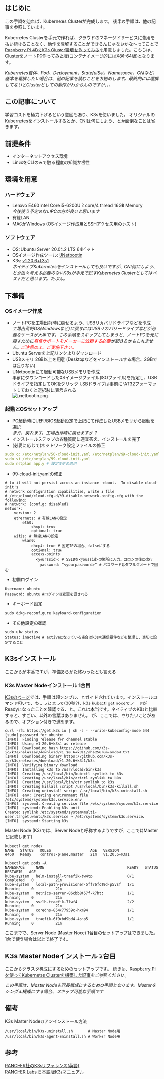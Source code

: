 ## はじめに
この手順を辿れば、Kubernetes Clusterが完成します。
後半の手順は、他の記事を参照しています。

Kubernetes Clusterを手元で作れば、クラウドのマネージドサービスに費用を払い続けることなく、動作を理解することができるんじゃないかな〜ってことで[Raspberry Pi 4BでK3s Cluster環境を作ってみる](https://github.com/fujitake/k8slearn/blob/main/docs/20210614_configure_k3s_w_rasppi_jp.md)を用意しました。こちらは、ClusterをノートPC作ってみた版(コンテナイメージ的にはX86-64版)となります。

*Kubernetes自体、Pod、Deployment、StatefulSet、Namespace、CNIなど、基本を理解したい場合は、他の記事を読むことをお勧めします。最終的には理解してないとClusterとしての動作がわからんのですが、、、*

## この記事について
学習コストを極力下げるという意図もあり、K3sを使いました。
オリジナルのKubernetesをインストールするとか、CNIは何にしよう、とか面倒なことは省きます。

## 前提条件
- インターネットアクセス環境
- LinuxをCLIのみで触る程度の知識か根性

## 環境を用意
### ハードウェア
- Lenovo E460 Intel Core i5-6200U 2 core/4 thread 16GB Memory  
*今後使う予定のないPCの方が良いと思います*
- 有線LAN
- MACかWindows (OSイメージ作成用とSSHアクセス用のホスト)

### ソフトウェア
- OS: [Ubuntu Server 20.04.2 LTS 64ビット](https://ubuntu.com/download/server)
- OSイメージ作成ツール: [UNetbootin](https://unetbootin.github.io)
- K3s: [v1.20.6+k3s1](https://k3s.io)  
*ネイティブKubernetesをインストールしても良いですが、CNI何にしよう、とか色々考える必要のないK3sが手元で試すKubernetes Clusterとしてはベストだと思います。たぶん。*

## 下準備
### OSイメージ作成
- ノートPCを工場出荷時に戻せるよう、USBリカバリドライブなどを作成  
*工場出荷時OS(Windowsなど)に戻すにはUSBリカバリードライブなどが必要なケースが大半です。この手順をスキップしてしまうと、ノートPCを元に戻すために<font color="red">有償サポートをメーカーに依頼する必要</font>が起きるかもしれません。<font color="red">ご注意の上、ご実施下さい。</font>*
- Ubuntu Serverを上記リンクよりダウンロード
- USBメモリ 2GB以上を用意 (Desktopなどをインストールする場合、2GBでは足りない)
- UNetbootinにて起動可能なUSBメモリを作成  
事前にダウンロードしたOSイメージファイル(ISOファイル)を指定し、USBドライブを指定してOKをクリック
USBドライブは事前にFAT32フォーマットしておくと選択肢に表示される  
![unetbootin.png](../../imgs/unetbootin.png)

### 起動とOSセットアップ
- PC起動時にUEFI/BIOS起動設定で上記にて作成したUSBメモリから起動を選択  
*まだ、戻れます。工場出荷時に戻せますか？*
- インストールステップの各種質問に適宜答え、インストールを完了  
- (必要に応じて)ネットワーク設定ファイルの修正

```shell:cloud-init.yaml
sudo cp /etc/netplan/50-cloud-init.yaml /etc/netplan/99-cloud-init.yaml # ファイルをコピー
sudo vi /etc/netplan/99-cloud-init.yaml
sudo netplan apply # 設定変更の適用
```
- 99-cloud-init.yamlの修正

```shell:修正例
# to it will not persist across an instance reboot.  To disable cloud-init's
# network configuration capabilities, write a file
# /etc/cloud/cloud.cfg.d/99-disable-network-config.cfg with the following:
# network: {config: disabled}
network:
    version: 2
    ethernets: # 有線LANの設定
        eth0:
            dhcp4: true
            optional: true
    wifis: # 無線LANの設定
        wlan0:
            dhcp4: true # 固定IPの場合、falseにする
            optional: true
            access-points:
              <yourssid>: # SSIDを<youssid>の箇所に入力、コロンの後に改行
                password: “<yourpassword>” # パスワードはダブルクオートで囲む

```
- 初期ログイン

```shell:初期ログイン
Username: ubuntu
Password: ubuntu #ログイン後変更を促される
```
- キーボード設定

```shell:キーボード設定
sudo dpkg-reconfigure keyboard-configuration
```
- その他設定の確認

```shell:その他設定の確認
sudo ufw status
Status: inactive # activeになっている場合はk3sの通信要件などを整理し、適切に設定すること
```
## K3sインストール
ここからが本番ですが、準備あらかた終わったとも言える
### K3s Master Nodeインストール 1台目
[K3sのページ](https://k3s.io)では、手順は超シンプル、とガイドされています。インストールコマンド叩いて、ちょっとまって(30秒?)、k3s kubectl get nodeでノードがReadyになったことを確認する、と。これは本当です。ネイティブのK8sと比較すると、すごい、以外の言葉はありません。
が、ここでは、やりたいことがあるので、オプション付きで進めます。

```shell:インストールコマンド
curl -sfL https://get.k3s.io | sh -s - --write-kubeconfig-mode 644
[sudo] password for ubuntu:
[INFO]  Finding release for channel stable
[INFO]  Using v1.20.6+k3s1 as release
[INFO]  Downloading hash https://github.com/k3s-io/k3s/releases/download/v1.20.6+k3s1/sha256sum-amd64.txt
[INFO]  Downloading binary https://github.com/k3s-io/k3s/releases/download/v1.20.6+k3s1/k3s
[INFO]  Verifying binary download
[INFO]  Installing k3s to /usr/local/bin/k3s
[INFO]  Creating /usr/local/bin/kubectl symlink to k3s
[INFO]  Creating /usr/local/bin/crictl symlink to k3s
[INFO]  Creating /usr/local/bin/ctr symlink to k3s
[INFO]  Creating killall script /usr/local/bin/k3s-killall.sh
[INFO]  Creating uninstall script /usr/local/bin/k3s-uninstall.sh
[INFO]  env: Creating environment file /etc/systemd/system/k3s.service.env
[INFO]  systemd: Creating service file /etc/systemd/system/k3s.service
[INFO]  systemd: Enabling k3s unit
Created symlink /etc/systemd/system/multi-user.target.wants/k3s.service → /etc/systemd/system/k3s.service.
[INFO]  systemd: Starting k3s

```
Master Node (K3sでは、Server Nodeと呼称するようですが、ここではMasterと記載します)

```shell:nodeの確認
kubectl get nodes
NAME   STATUS   ROLES                  AGE   VERSION
e460   Ready    control-plane,master   21m   v1.20.6+k3s1
```

```shell:podの状態確認
kubectl get pods -A
NAMESPACE     NAME                                      READY   STATUS      RESTARTS   AGE
kube-system   helm-install-traefik-tw4tp                0/1     Completed   0          21m
kube-system   local-path-provisioner-5ff76fc89d-p5vsf   1/1     Running     0          21m
kube-system   metrics-server-86cbb8457f-k7htz           1/1     Running     0          21m
kube-system   svclb-traefik-7lwf4                       2/2     Running     0          21m
kube-system   coredns-854c77959c-hxm94                  1/1     Running     0          21m
kube-system   traefik-6f9cbd9bd4-4snp5                  1/1     Running     0          21m
```
ここまでで、Server Node (Master Node) 1台目のセットアップはできました。1台で使う場合は以上で終了です。

## K3s Master Nodeインストール 2台目
ここからクラスタ構成にするためのセットアップです。
続きは、[Raspberry Piを使ってKubernetes Clusterを構築した記事](https://github.com/fujitake/k8slearn/blob/main/docs/20210614_configure_k3s_w_rasppi_jp.md#5k3s-%E3%81%AEcluster%E6%A7%8B%E6%88%90%E5%8C%96)をご参照ください。

*この手順は、Master Nodeを冗長構成にするための手順となります。Masterをシングル構成にする場合、スキップ可能な手順です*

## 備考
K3s Master Nodeのアンインストール方法

```shell:K3sアンインストールコマンド
/usr/local/bin/k3s-uninstall.sh       # Master Node用
/usr/local/bin/k3s-agent-uninstall.sh # Worker Node用
```

## 参考
[RANCHER社のK3sリファレンス(英語)](https://rancher.com/docs/k3s/latest/en/)  
[RANCHER Labs 日本語版K3sマニュアル](https://rancher.co.jp/pdfs/K3s-eBook4Styles0507.pdf)
